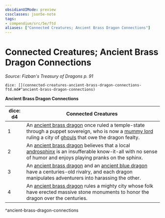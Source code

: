 ```yaml
---
obsidianUIMode: preview
cssclasses: json5e-note
tags:
- compendium/src/5e/ftd
aliases: ["Connected Creatures; Ancient Brass Dragon Connections"]
---
```

# Connected Creatures; Ancient Brass Dragon Connections
*Source: Fizban's Treasury of Dragons p. 91* 

`dice: [](connected-creatures-ancient-brass-dragon-connections-ftd.md#^ancient-brass-dragon-connections)`

**Ancient Brass Dragon Connections**

| dice: d4 | Connected Creatures |
|----------|---------------------|
| 1 | An [ancient brass dragon](/2-Mechanics/CLI/bestiary/dragon/ancient-brass-dragon.md) once ruled a temple-state through a puppet sovereign, who is now a [mummy lord](/2-Mechanics/CLI/bestiary/undead/mummy-lord.md) ruling a city of [ghouls](/2-Mechanics/CLI/bestiary/undead/ghoul.md) that owe the dragon fealty. |
| 2 | An [ancient brass dragon](/2-Mechanics/CLI/bestiary/dragon/ancient-brass-dragon.md) believes that a local [androsphinx](/2-Mechanics/CLI/bestiary/monstrosity/androsphinx.md) is an insufferable know-it-all with no sense of humor and enjoys playing pranks on the sphinx. |
| 3 | An [ancient brass dragon](/2-Mechanics/CLI/bestiary/dragon/ancient-brass-dragon.md) and an [ancient blue dragon](/2-Mechanics/CLI/bestiary/dragon/ancient-blue-dragon.md) have a centuries-old rivalry, and each dragon manipulates adventurers into harassing the other. |
| 4 | An [ancient brass dragon](/2-Mechanics/CLI/bestiary/dragon/ancient-brass-dragon.md) rules a mighty city whose folk have erected massive stone monuments to honor the dragon over the centuries. |
^ancient-brass-dragon-connections